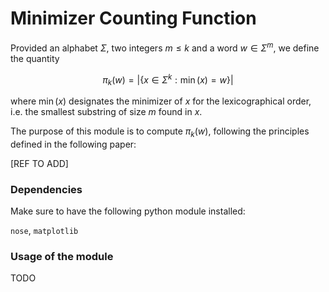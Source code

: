 # Minimizer Counting Function

Provided an alphabet $\Sigma$, two integers $m\leq k$ and a word $w\in\Sigma^m$, we define the quantity

$$\pi_k(w) = |\lbrace x\in\Sigma^k : \min(x) = w\rbrace|$$

where $\min(x)$ designates the minimizer of $x$ for the lexicographical order, i.e. the smallest substring of size $m$ found in $x$.

The purpose of this module is to compute $\pi_k(w)$, following the principles defined in the following paper:

[REF TO ADD]

### Dependencies

Make sure to have the following python module installed:

`nose`, `matplotlib`

### Usage of the module

TODO